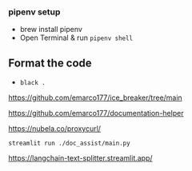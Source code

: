 ### pipenv setup
- brew install pipenv
- Open Terminal & run `pipenv shell`

## Format the code
- `black .`

https://github.com/emarco177/ice_breaker/tree/main

https://github.com/emarco177/documentation-helper

https://nubela.co/proxycurl/

`streamlit run ./doc_assist/main.py`

https://langchain-text-splitter.streamlit.app/
